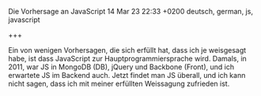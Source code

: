 Die Vorhersage an JavaScript
14 Mar 23 22:33 +0200
deutsch, german, js, javascript

+++

Ein von wenigen Vorhersagen, die sich erfüllt hat, dass ich je weisgesagt habe, ist dass JavaScript zur
Hauptprogrammiersprache wird. Damals, in 2011, war JS in MongoDB (DB), jQuery und Backbone (Front), und ich erwartete JS
im Backend auch. Jetzt findet man JS überall, und ich kann nicht sagen, dass ich mit meiner erfüllten Weissagung
zufrieden ist.
